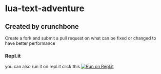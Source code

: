 # lua-text-adventure
## Created by crunchbone
Create a fork and submit a pull request on what can be fixed or changed to have better performance
### Repl.it
you can also run it on repl.it click this
[![Run on Repl.it](https://repl.it/badge/github/crunchbone/lua-text-adventure)](https://repl.it/github/crunchbone/lua-text-adventure)
